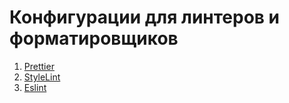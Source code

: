 # Конфигурации для линтеров и форматировщиков

1. [Prettier](./packages/prettier)
2. [StyleLint](./packages/stylelint)
3. [Eslint](./packages/eslint)

